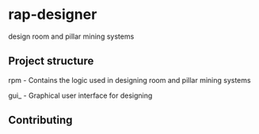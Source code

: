 # rap-designer
design room and pillar mining systems

## Project structure
rpm - Contains the logic used in designing room and pillar mining systems

gui_ - Graphical user interface for designing


## Contributing

